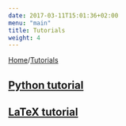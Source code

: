 ```yaml
---
date: 2017-03-11T15:01:36+02:00
menu: "main"
title: Tutorials
weight: 4
---
```


[Home](/)/[Tutorials](/tutorials/)

## <i class="icon-python"></i> [Python tutorial](/tutorials/python/)

## <i class="entypo entypo-language"></i> [LaTeX tutorial](/tutorials/latex/)
